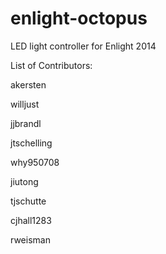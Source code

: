 enlight-octopus
===============

LED light controller for Enlight 2014

List of Contributors:

akersten

willjust

jjbrandl

jtschelling

why950708

jiutong

tjschutte

cjhall1283

rweisman
